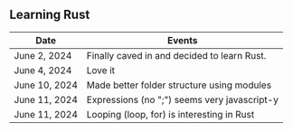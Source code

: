 ## Learning Rust

| Date          | Events                                       |
| ------------- | -------------------------------------------- |
| June 2, 2024  | Finally caved in and decided to learn Rust.  |
| June 4, 2024  | Love it                                      |
| June 10, 2024 | Made better folder structure using modules   |
| June 11, 2024 | Expressions (no ";") seems very javascript-y |
| June 11, 2024 | Looping (loop, for) is interesting in Rust   |

